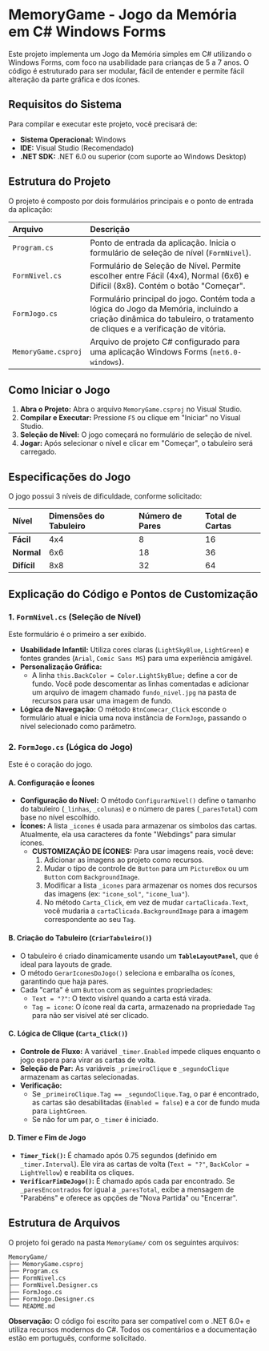 # MemoryGame - Jogo da Memória em C# Windows Forms

Este projeto implementa um Jogo da Memória simples em C# utilizando o Windows Forms, com foco na usabilidade para crianças de 5 a 7 anos. O código é estruturado para ser modular, fácil de entender e permite fácil alteração da parte gráfica e dos ícones.

## Requisitos do Sistema

Para compilar e executar este projeto, você precisará de:

*   **Sistema Operacional:** Windows
*   **IDE:** Visual Studio (Recomendado)
*   **.NET SDK:** .NET 6.0 ou superior (com suporte ao Windows Desktop)

## Estrutura do Projeto

O projeto é composto por dois formulários principais e o ponto de entrada da aplicação:

| Arquivo | Descrição |
| :--- | :--- |
| `Program.cs` | Ponto de entrada da aplicação. Inicia o formulário de seleção de nível (`FormNivel`). |
| `FormNivel.cs` | Formulário de Seleção de Nível. Permite escolher entre Fácil (4x4), Normal (6x6) e Difícil (8x8). Contém o botão "Começar". |
| `FormJogo.cs` | Formulário principal do jogo. Contém toda a lógica do Jogo da Memória, incluindo a criação dinâmica do tabuleiro, o tratamento de cliques e a verificação de vitória. |
| `MemoryGame.csproj` | Arquivo de projeto C# configurado para uma aplicação Windows Forms (`net6.0-windows`). |

## Como Iniciar o Jogo

1.  **Abra o Projeto:** Abra o arquivo `MemoryGame.csproj` no Visual Studio.
2.  **Compilar e Executar:** Pressione `F5` ou clique em "Iniciar" no Visual Studio.
3.  **Seleção de Nível:** O jogo começará no formulário de seleção de nível.
4.  **Jogar:** Após selecionar o nível e clicar em "Começar", o tabuleiro será carregado.

## Especificações do Jogo

O jogo possui 3 níveis de dificuldade, conforme solicitado:

| Nível | Dimensões do Tabuleiro | Número de Pares | Total de Cartas |
| :--- | :--- | :--- | :--- |
| **Fácil** | 4x4 | 8 | 16 |
| **Normal** | 6x6 | 18 | 36 |
| **Difícil** | 8x8 | 32 | 64 |

## Explicação do Código e Pontos de Customização

### 1. `FormNivel.cs` (Seleção de Nível)

Este formulário é o primeiro a ser exibido.

*   **Usabilidade Infantil:** Utiliza cores claras (`LightSkyBlue`, `LightGreen`) e fontes grandes (`Arial`, `Comic Sans MS`) para uma experiência amigável.
*   **Personalização Gráfica:**
    *   A linha `this.BackColor = Color.LightSkyBlue;` define a cor de fundo. Você pode descomentar as linhas comentadas e adicionar um arquivo de imagem chamado `fundo_nivel.jpg` na pasta de recursos para usar uma imagem de fundo.
*   **Lógica de Navegação:** O método `BtnComecar_Click` esconde o formulário atual e inicia uma nova instância de `FormJogo`, passando o nível selecionado como parâmetro.

### 2. `FormJogo.cs` (Lógica do Jogo)

Este é o coração do jogo.

#### A. Configuração e Ícones

*   **Configuração do Nível:** O método `ConfigurarNivel()` define o tamanho do tabuleiro (`_linhas`, `_colunas`) e o número de pares (`_paresTotal`) com base no nível escolhido.
*   **Ícones:** A lista `_icones` é usada para armazenar os símbolos das cartas. Atualmente, ela usa caracteres da fonte "Webdings" para simular ícones.
    *   **CUSTOMIZAÇÃO DE ÍCONES:** Para usar imagens reais, você deve:
        1.  Adicionar as imagens ao projeto como recursos.
        2.  Mudar o tipo de controle de `Button` para um `PictureBox` ou um `Button` com `BackgroundImage`.
        3.  Modificar a lista `_icones` para armazenar os nomes dos recursos das imagens (ex: `"icone_sol"`, `"icone_lua"`).
        4.  No método `Carta_Click`, em vez de mudar `cartaClicada.Text`, você mudaria a `cartaClicada.BackgroundImage` para a imagem correspondente ao seu `Tag`.

#### B. Criação do Tabuleiro (`CriarTabuleiro()`)

*   O tabuleiro é criado dinamicamente usando um **`TableLayoutPanel`**, que é ideal para layouts de grade.
*   O método `GerarIconesDoJogo()` seleciona e embaralha os ícones, garantindo que haja pares.
*   Cada "carta" é um `Button` com as seguintes propriedades:
    *   `Text = "?"`: O texto visível quando a carta está virada.
    *   `Tag = icone`: O ícone real da carta, armazenado na propriedade `Tag` para não ser visível até ser clicado.

#### C. Lógica de Clique (`Carta_Click()`)

*   **Controle de Fluxo:** A variável `_timer.Enabled` impede cliques enquanto o jogo espera para virar as cartas de volta.
*   **Seleção de Par:** As variáveis `_primeiroClique` e `_segundoClique` armazenam as cartas selecionadas.
*   **Verificação:**
    *   Se `_primeiroClique.Tag == _segundoClique.Tag`, o par é encontrado, as cartas são desabilitadas (`Enabled = false`) e a cor de fundo muda para `LightGreen`.
    *   Se não for um par, o `_timer` é iniciado.

#### D. Timer e Fim de Jogo

*   **`Timer_Tick()`:** É chamado após 0.75 segundos (definido em `_timer.Interval`). Ele vira as cartas de volta (`Text = "?"`, `BackColor = LightYellow`) e reabilita os cliques.
*   **`VerificarFimDeJogo()`:** É chamado após cada par encontrado. Se `_paresEncontrados` for igual a `_paresTotal`, exibe a mensagem de "Parabéns" e oferece as opções de "Nova Partida" ou "Encerrar".

## Estrutura de Arquivos

O projeto foi gerado na pasta `MemoryGame/` com os seguintes arquivos:

```
MemoryGame/
├── MemoryGame.csproj
├── Program.cs
├── FormNivel.cs
├── FormNivel.Designer.cs
├── FormJogo.cs
├── FormJogo.Designer.cs
└── README.md
```

**Observação:** O código foi escrito para ser compatível com o .NET 6.0+ e utiliza recursos modernos do C#. Todos os comentários e a documentação estão em português, conforme solicitado.

